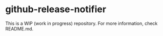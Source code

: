 # github-release-notifier
This is a WIP (work in progress) repository. For more information, check README.md.
